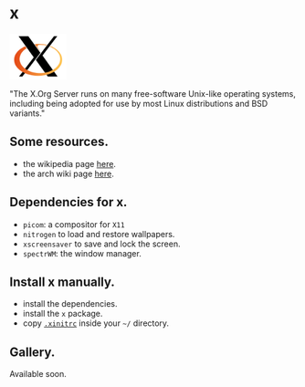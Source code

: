 # x

<img src="logo.png" width="100">

"The X.Org Server runs on many free-software Unix-like operating systems, including being adopted for use by most Linux distributions and BSD variants."


## Some resources.
- the wikipedia page [here](https://en.wikipedia.org/wiki/X.Org_Server).
- the arch wiki page [here](https://wiki.archlinux.org/title/xorg).

## Dependencies for x.
- `picom`: a compositor for `X11`
- `nitrogen` to load and restore wallpapers.
- `xscreensaver` to save and lock the screen.
- `spectrWM`: the window manager.

## Install x manually.
- install the dependencies.
- install the `x` package.
- copy [`.xinitrc`] inside your `~/` directory.

## Gallery.
Available soon.

[`.xinitrc`]: ../../../.xinitrc
